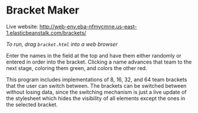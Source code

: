 # Bracket Maker

Live website: http://web-env.eba-nfmycmne.us-east-1.elasticbeanstalk.com/brackets/

*To run, drag `bracket.html` into a web browser*

Enter the names in the field at the top and have them either randomly or entered in order into the bracket. Clicking a name advances that team to the next stage, coloring them green, and colors the other red. 

This program includes implementations of 8, 16, 32, and 64 team brackets that the user can switch between. The brackets can be switched between without losing data, since the switching mechanism is just a live update of the stylesheet which hides the visibility of all elements except the ones in the selected bracket.
